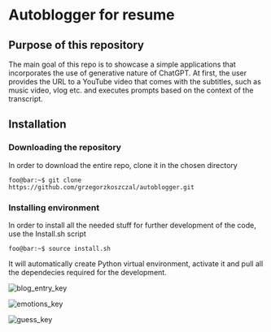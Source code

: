 # Autoblogger for resume

## Purpose of this repository

The main goal of this repo is to showcase a simple applications that incorporates the use of generative nature of ChatGPT. At first, the user provides the URL to a YouTube video that comes with the subtitles, such as music video, vlog etc. and executes prompts based on the context of the transcript.

## Installation

### Downloading the repository

In order to download the entire repo, clone it in the chosen directory
```console
foo@bar:~$ git clone https://github.com/grzegorzkoszczal/autoblogger.git
```

### Installing environment
In order to install all the needed stuff for further development of the code, use the Install.sh script
```console
foo@bar:~$ source install.sh
```
It will automatically create Python virtual environment, activate it and pull all the dependecies required
for the development.

![blog_entry_key](https://github.com/grzegorzkoszczal/autoblogger/assets/141007769/d5b787af-a88f-4656-b189-55afd6db879e)


![emotions_key](https://github.com/grzegorzkoszczal/autoblogger/assets/141007769/eda9a4cf-fa0b-435b-b083-31f8d5b4d8b3)


![guess_key](https://github.com/grzegorzkoszczal/autoblogger/assets/141007769/8f8a6156-6ec5-4f0e-91f7-b6e490e2d56c)


